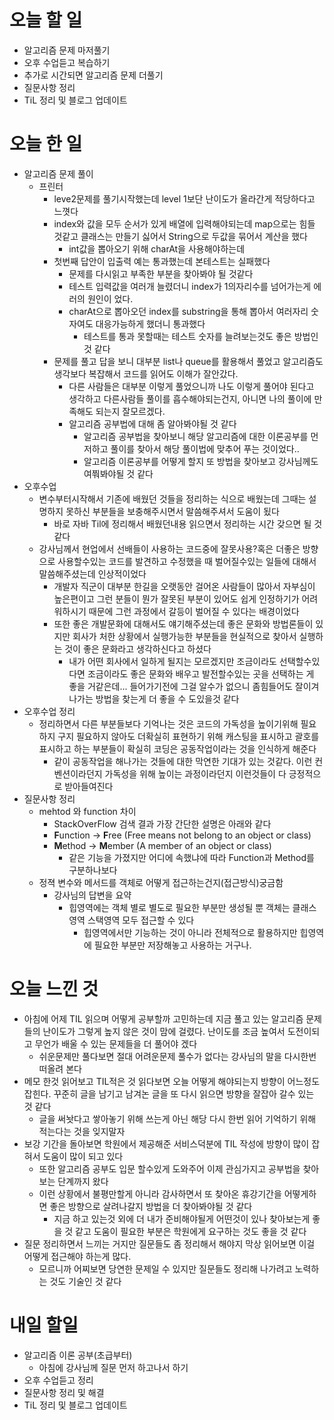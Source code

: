 # 오늘 할 일

- 알고리즘 문제 마저풀기
- 오후 수업듣고 복습하기
- 추가로 시간되면 알고리즘 문제 더풀기
- 질문사항 정리
- TiL 정리 및 블로그 업데이트



# 오늘 한 일

- 알고리즘 문제 풀이
  - 프린터
    - leve2문제를 풀기시작했는데 level 1보단 난이도가 올라간게 적당하다고 느꼇다
    - index와 값을 모두 순서가 있게 배열에 입력해야되는데 map으로는 힘들 것같고 클래스는 만들기 싫어서 String으로 두값을 묶어서 계산을 했다
      - int값을 뽑아오기 위해 charAt을 사용해야하는데
    - 첫번째 답안이 입출력 예는 통과했는데 본테스트는 실패했다
      - 문제를 다시읽고 부족한 부분을 찾아봐야 될 것같다
      - 테스트 입력값을 여러개 늘렸더니 index가 1의자리수를 넘어가는게 에러의 원인이 었다.
      - charAt으로 뽑아오던 index를 substring을 통해 뽑아서 여러자리 숫자여도 대응가능하게 했더니 통과했다
        - 테스트를 통과 못할때는 테스트 숫자를 늘려보는것도 좋은 방법인것 같다
    - 문제를 풀고 답을 보니 대부분 list나 queue를 활용해서 풀었고 알고리즘도 생각보다 복잡해서 코드를 읽어도 이해가 잘안갔다.
      - 다른 사람들은 대부분 이렇게 풀었으니까 나도 이렇게 풀어야 된다고 생각하고 다른사람들 풀이를 흡수해야되는건지, 아니면 나의 풀이에 만족해도 되는지 잘모르겠다.
      - 알고리즘 공부법에 대해 좀 알아봐야될 것 같다
        - 알고리즘 공부법을 찾아보니 해당 알고리즘에 대한 이론공부를 먼저하고 풀이를 찾아서 해당 풀이법에 맞추어 푸는 것이었다.. 
        - 알고리즘 이론공부를 어떻게 할지 또 방법을 찾아보고 강사님께도 여쭤봐야될 것 같다
- 오후수업
  - 변수부터시작해서 기존에 배웠던 것들을 정리하는 식으로 배웠는데 그때는 설명하지 못하신 부분들을 보충해주시면서 말씀해주셔서 도움이 됬다
    - 바로 자바 Til에 정리해서 배웠던내용 읽으면서 정리하는 시간 갖으면 될 것같다
  - 강사님께서 현업에서 선배들이 사용하는 코드중에 잘못사용?혹은 더좋은 방향으로 사용할수있는 코드를 발견하고 수정했을 때 벌어질수있는 일들에 대해서 말씀해주셨는데 인상적이었다
    - 개발자 직군이 대부분 한길을 오랫동안 걸어온 사람들이 많아서 자부심이 높은편이고 그런 분들이 뭔가 잘못된 부분이 있어도 쉽게 인정하기가 어려워하시기 때문에 그런 과정에서 갈등이 벌어질 수 있다는 배경이었다
    - 또한 좋은 개발문화에 대해서도 얘기해주셨는데 좋은 문화와 방법론들이 있지만 회사가 처한 상황에서 실행가능한 부분들을 현실적으로 찾아서 실행하는 것이 좋은 문화라고 생각하신다고 하셨다
      - 내가 어떤 회사에서 일하게 될지는 모르겠지만 조금이라도 선택할수있다면 조금이라도 좋은 문화와 배우고 발전할수있는 곳을 선택하는 게 좋을 거같은데... 들어가기전에 그걸 알수가 없으니 좀힘들어도 잘이겨나가는 방법을 찾는게 더 좋을 수 도있을것 같다
- 오후수업 정리
  - 정리하면서 다른 부분들보다 기억나는 것은 코드의 가독성을 높이기위해 필요하지 구지 필요하지 않아도 더확실히 표현하기 위해 캐스팅을 표시하고 괄호를 표시하고 하는 부분들이 확실히 코딩은 공동작업이라는 것을 인식하게 해준다
    - 같이 공동작업을 해나가는 것들에 대한 막연한 기대가 있는 것같다. 이런 컨벤션이라던지 가독성을 위해 높이는 과정이라던지 이런것들이 다 긍정적으로 받아들여진다
- 질문사항 정리
  - mehtod 와 function 차이
    - StackOverFlow 검색 결과 가장 간단한 설명은 아래와 같다
    - **F**unction → **F**ree (Free means not belong to an object or class)
    - **M**ethod → **M**ember (A member of an object or class)
      - 같은 기능을 가졌지만 어디에 속했냐에 따라 Function과 Method를 구분하나보다
  - 정젹 변수와 메서드를 객체로 어떻게 접근하는건지(접근방식)궁금함
    - 강사님의 답변을 요약
      - 힙영역에는 객체 별로 별도로 필요한 부분만 생성될 뿐 객체는 클래스영역 스택영역 모두 접근할 수 있다
        - 힙영역에서만 기능하는 것이 아니라 전체적으로 활용하지만 힙영역에 필요한 부분만 저장해놓고 사용하는 거구나.

# 오늘 느낀 것

-   아침에 어제 TIL 읽으며 어떻게 공부할까 고민하는데 지금 풀고 있는 알고리즘 문제들의 난이도가 그렇게 높지 않은 것이 맘에 걸렸다. 난이도를 조금 높여서 도전이되고 무언가 배울 수 있는 문제들을 더 풀어야 겠다
    -   쉬운문제만 풀다보면 절대 어려운문제 풀수가 없다는 강사님의 말을 다시한번 떠올려 본다
-   메모 한것 읽어보고 TIL적은 것 읽다보면 오늘 어떻게 해야되는지 방향이 어느정도 잡힌다. 꾸준히 글을 남기고 남겨논 글을 또 다시 읽으면 방향을 잘잡아 갈수 있는 것 같다
    -   글을 써놧다고 쌓아놓기 위해 쓰는게 아닌 해당 다시 한번 읽어 기억하기 위해 적는다는 것을 잊지말자
-   보강 기간을 돌아보면 학원에서 제공해준 서비스덕분에 TIL 작성에 방향이 많이 잡혀서 도움이 많이 되고 있다
    -   또한 알고리즘 공부도 입문 할수있게 도와주어 이제 관심가지고 공부법을 찾아보는 단계까지 왔다
    -   이런 상황에서 불평만할게 아니라 감사하면서 또 찾아온 휴강기간을 어떻게하면  좋은 방향으로 살려나갈지 방법을 더 찾아봐야될 것 같다
        -   지금 하고 있는것 외에 더 내가 준비해야될게 어떤것이 있나 찾아보는게 좋을 것 같고 도움이 필요한 부분은 학원에게 요구하는 것도 좋을 것 같다
-   질문 정리하면서 느끼는 거지만 질문들도 좀 정리해서 해야지 막상 읽어보면 이걸 어떻게 접근해야 하는게 많다.
    -   모르니까 어찌보면 당연한 문제일 수 있지만 질문들도 정리해 나가려고 노력하는 것도 기술인 것 같다

# 내일 할일

- 알고리즘 이론 공부(초급부터)
  - 아침에 강사님께 질문 먼저 하고나서 하기
- 오후 수업듣고 정리
- 질문사항 정리 및 해결
- TiL 정리 및 블로그 업데이트



